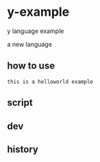# y-example
y language example

a new language

## how to use
```
this is a helloworld example
```


## script


## dev

## history
